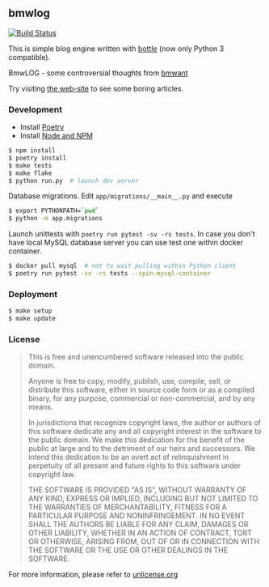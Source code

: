 ## bmwlog

[![Build Status](https://travis-ci.com/bmwant/bmwlog.svg?branch=master)](https://travis-ci.com/bmwant/bmwlog)

This is simple blog engine written with [bottle](https://bottlepy.org/docs/dev/)
(now only Python 3 compatible).

BmwLOG - some controversial thoughts from [bmwant](https://twitter.com/bmwant)

Try visiting [the web-site](http://bmwlog.pp.ua/) to see some boring articles.

### Development

* Install [Poetry](https://poetry.eustace.io/docs/#installation)
* Install [Node and NPM](https://nodejs.org/en/download/)

```bash
$ npm install
$ poetry install
$ make tests
$ make flake
$ python run.py  # launch dev server
```

Database migrations. Edit `app/migrations/__main__.py` and execute

```bash
$ export PYTHONPATH=`pwd`
$ python -m app.migrations
```

Launch unittests with `poetry run pytest -sv -rs tests`. In case you don't have
local MySQL database server you can use test one within docker container.

```bash
$ docker pull mysql  # not to wait pulling within Python client
$ poetry run pytest -sv -rs tests --spin-mysql-container
```

### Deployment

```bash
$ make setup
$ make update
```

### License

> This is free and unencumbered software released into the public domain.
>
> Anyone is free to copy, modify, publish, use, compile, sell, or
> distribute this software, either in source code form or as a compiled
> binary, for any purpose, commercial or non-commercial, and by any
> means.
>
> In jurisdictions that recognize copyright laws, the author or authors
> of this software dedicate any and all copyright interest in the
> software to the public domain. We make this dedication for the benefit
> of the public at large and to the detriment of our heirs and
> successors. We intend this dedication to be an overt act of
> relinquishment in perpetuity of all present and future rights to this
> software under copyright law.
>
> THE SOFTWARE IS PROVIDED "AS IS", WITHOUT WARRANTY OF ANY KIND,
> EXPRESS OR IMPLIED, INCLUDING BUT NOT LIMITED TO THE WARRANTIES OF
> MERCHANTABILITY, FITNESS FOR A PARTICULAR PURPOSE AND NONINFRINGEMENT.
> IN NO EVENT SHALL THE AUTHORS BE LIABLE FOR ANY CLAIM, DAMAGES OR
> OTHER LIABILITY, WHETHER IN AN ACTION OF CONTRACT, TORT OR OTHERWISE,
> ARISING FROM, OUT OF OR IN CONNECTION WITH THE SOFTWARE OR THE USE OR
> OTHER DEALINGS IN THE SOFTWARE.

For more information, please refer to [unlicense.org](http://unlicense.org)
